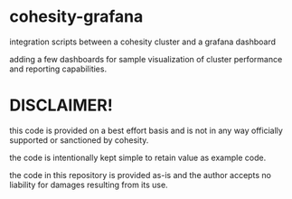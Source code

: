 # cohesity-grafana
integration scripts between a cohesity cluster and a grafana dashboard

adding a few dashboards for sample visualization of cluster performance and reporting capabilities.

# DISCLAIMER!

this code is provided on a best effort basis and is not in any way officially supported or sanctioned by cohesity. 

the code is intentionally kept simple to retain value as example code. 

the code in this repository is provided as-is and the author accepts no liability for damages resulting from its use. 
